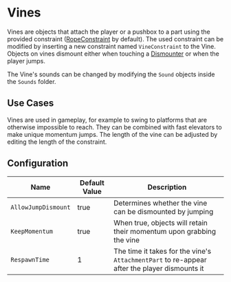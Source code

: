 # Vines

Vines are objects that attach the player or a pushbox to a part using the provided constraint ([RopeConstraint](https://create.roblox.com/docs/reference/engine/classes/RopeConstraint) by default). The used constraint can be modified by inserting a new constraint named `VineConstraint` to the Vine.
Objects on vines dismount either when touching a [Dismounter](dismounters.md) or when the player jumps.

The Vine's sounds can be changed by modifying the `Sound` objects inside the `Sounds` folder.

## Use Cases

Vines are used in gameplay, for example to swing to platforms that are otherwise impossible to reach. They can be combined with fast elevators to make unique momentum jumps.
The length of the vine can be adjusted by editing the length of the constraint.

## Configuration

| Name | Default Value | Description
|------|---------------|------------
| `AllowJumpDismount` | true | Determines whether the vine can be dismounted by jumping
| `KeepMomentum` | true | When true, objects will retain their momentum upon grabbing the vine
| `RespawnTime` | 1 | The time it takes for the vine's `AttachmentPart` to re-appear after the player dismounts it
